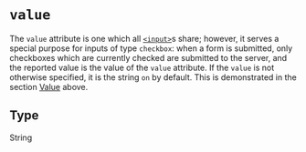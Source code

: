 # `value`

The `value` attribute is one which all [`<input>`](/en-US/docs/Web/HTML/Element/input)s share; however, it serves a special purpose for inputs of type `checkbox`: when a form is submitted, only checkboxes which are currently checked are submitted to the server, and the reported value is the value of the `value` attribute. If the `value` is not otherwise specified, it is the string `on` by default. This is demonstrated in the section [Value](#Value) above.

## Type

String
